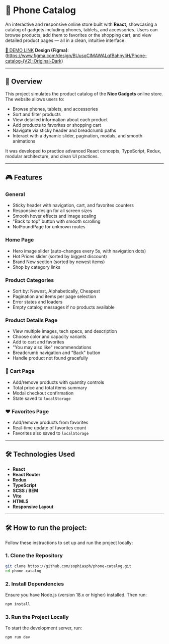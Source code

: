 # 📱 Phone Catalog

An interactive and responsive online store built with **React**, showcasing a catalog of gadgets including phones, tablets, and accessories. Users can browse products, add them to favorites or the shopping cart, and view detailed product pages — all in a clean, intuitive interface.

[🔗 DEMO LINK](https://sophiasph.github.io/phone-catalog/)
**Design (Figma)**: (https://www.figma.com/design/BUusqCIMAWALqfBahnyIiH/Phone-catalog-(V2)-Original-Dark)

---

## 📌 Overview

This project simulates the product catalog of the **Nice Gadgets** online store. The website allows users to:

- Browse phones, tablets, and accessories
- Sort and filter products
- View detailed information about each product
- Add products to favorites or shopping cart
- Navigate via sticky header and breadcrumb paths
- Interact with a dynamic slider, pagination, modals, and smooth animations

It was developed to practice advanced React concepts, TypeScript, Redux, modular architecture, and clean UI practices.

---

## 🎮 Features

### General
- Sticky header with navigation, cart, and favorites counters
- Responsive design for all screen sizes
- Smooth hover effects and image scaling
- "Back to top" button with smooth scrolling
- NotFoundPage for unknown routes

### Home Page
- Hero image slider (auto-changes every 5s, with navigation dots)
- Hot Prices slider (sorted by biggest discount)
- Brand New section (sorted by newest items)
- Shop by category links

### Product Categories
- Sort by: Newest, Alphabetically, Cheapest
- Pagination and items per page selection
- Error states and loaders
- Empty catalog messages if no products available

### Product Details Page
- View multiple images, tech specs, and description
- Choose color and capacity variants
- Add to cart and favorites
- "You may also like" recommendations
- Breadcrumb navigation and "Back" button
- Handle product not found gracefully

### 🛒 Cart Page
- Add/remove products with quantity controls
- Total price and total items summary
- Modal checkout confirmation
- State saved to `localStorage`

### ❤️ Favorites Page
- Add/remove products from favorites
- Real-time update of favorites count
- Favorites also saved to `localStorage`

---

## 🛠 Technologies Used

- **React**
- **React Router**
- **Redux**
- **TypeScript**
- **SCSS / BEM**
- **Vite**
- **HTML5**
- **Responsive Layout**

---

## 🛠 How to run the project:

Follow these instructions to set up and run the project locally:

### 1. Clone the Repository
```bash
git clone https://github.com/sophiasph/phone-catalog.git
cd phone-catalog
```

### 2. Install Dependencies
Ensure you have Node.js (version 18.x or higher) installed. Then run:
```bash
npm install
```

### 3. Run the Project Locally
To start the development server, run:
```bash
npm run dev
```
